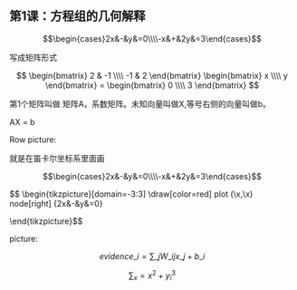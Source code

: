 
## 第1课：方程组的几何解释



$$\begin{cases}2x&-&y&=0\\\\-x&+&2y&=3\end{cases}$$

写成矩阵形式

$$
\begin{bmatrix}
   2 & -1  \\\\ -1 & 2
\end{bmatrix} 
\begin{bmatrix}
   x  \\\\ y
\end{bmatrix} =
\begin{bmatrix}
   0  \\\\ 3
\end{bmatrix}
$$

第1个矩阵叫做 矩阵A，系数矩阵。未知向量叫做X,等号右侧的向量叫做b。

AX = b

Row picture:

就是在笛卡尔坐标系里面画

$$\begin{cases}2x&-&y&=0\\\\-x&+&2y&=3\end{cases}$$

$$ \begin{tikzpicture}[domain=-3:3]
\draw[color=red] plot (\x,\x) node[right] {2x&-&y&=0}

\end{tikzpicture}$$

picture:


$$ evidence\_{i}=\sum \_{j}W\_{ij}x\_{j}+b\_{i} $$


$$  \sum_{x}=x^{2}+y^{3}_{i}  $$ 

